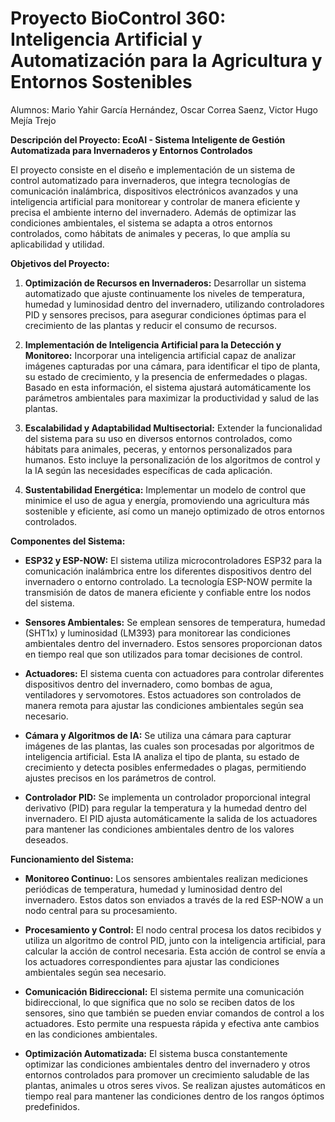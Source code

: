 # Proyecto BioControl 360: Inteligencia Artificial y Automatización para la Agricultura y Entornos Sostenibles
Alumnos: Mario Yahir García Hernández, Oscar Correa Saenz, Victor Hugo Mejía Trejo

**Descripción del Proyecto: EcoAI - Sistema Inteligente de Gestión Automatizada para Invernaderos y Entornos Controlados**

El proyecto consiste en el diseño e implementación de un sistema de control automatizado para invernaderos, que integra tecnologías de comunicación inalámbrica, dispositivos electrónicos avanzados y una inteligencia artificial para monitorear y controlar de manera eficiente y precisa el ambiente interno del invernadero. Además de optimizar las condiciones ambientales, el sistema se adapta a otros entornos controlados, como hábitats de animales y peceras, lo que amplía su aplicabilidad y utilidad.

**Objetivos del Proyecto:**

1. **Optimización de Recursos en Invernaderos:** Desarrollar un sistema automatizado que ajuste continuamente los niveles de temperatura, humedad y luminosidad dentro del invernadero, utilizando controladores PID y sensores precisos, para asegurar condiciones óptimas para el crecimiento de las plantas y reducir el consumo de recursos.

2. **Implementación de Inteligencia Artificial para la Detección y Monitoreo:** Incorporar una inteligencia artificial capaz de analizar imágenes capturadas por una cámara, para identificar el tipo de planta, su estado de crecimiento, y la presencia de enfermedades o plagas. Basado en esta información, el sistema ajustará automáticamente los parámetros ambientales para maximizar la productividad y salud de las plantas.

3. **Escalabilidad y Adaptabilidad Multisectorial:** Extender la funcionalidad del sistema para su uso en diversos entornos controlados, como hábitats para animales, peceras, y entornos personalizados para humanos. Esto incluye la personalización de los algoritmos de control y la IA según las necesidades específicas de cada aplicación.

4. **Sustentabilidad Energética:** Implementar un modelo de control que minimice el uso de agua y energía, promoviendo una agricultura más sostenible y eficiente, así como un manejo optimizado de otros entornos controlados.

**Componentes del Sistema:**

- **ESP32 y ESP-NOW:** El sistema utiliza microcontroladores ESP32 para la comunicación inalámbrica entre los diferentes dispositivos dentro del invernadero o entorno controlado. La tecnología ESP-NOW permite la transmisión de datos de manera eficiente y confiable entre los nodos del sistema.

- **Sensores Ambientales:** Se emplean sensores de temperatura, humedad (SHT1x) y luminosidad (LM393) para monitorear las condiciones ambientales dentro del invernadero. Estos sensores proporcionan datos en tiempo real que son utilizados para tomar decisiones de control.

- **Actuadores:** El sistema cuenta con actuadores para controlar diferentes dispositivos dentro del invernadero, como bombas de agua, ventiladores y servomotores. Estos actuadores son controlados de manera remota para ajustar las condiciones ambientales según sea necesario.

- **Cámara y Algoritmos de IA:** Se utiliza una cámara para capturar imágenes de las plantas, las cuales son procesadas por algoritmos de inteligencia artificial. Esta IA analiza el tipo de planta, su estado de crecimiento y detecta posibles enfermedades o plagas, permitiendo ajustes precisos en los parámetros de control.

- **Controlador PID:** Se implementa un controlador proporcional integral derivativo (PID) para regular la temperatura y la humedad dentro del invernadero. El PID ajusta automáticamente la salida de los actuadores para mantener las condiciones ambientales dentro de los valores deseados.

**Funcionamiento del Sistema:**

- **Monitoreo Continuo:** Los sensores ambientales realizan mediciones periódicas de temperatura, humedad y luminosidad dentro del invernadero. Estos datos son enviados a través de la red ESP-NOW a un nodo central para su procesamiento.

- **Procesamiento y Control:** El nodo central procesa los datos recibidos y utiliza un algoritmo de control PID, junto con la inteligencia artificial, para calcular la acción de control necesaria. Esta acción de control se envía a los actuadores correspondientes para ajustar las condiciones ambientales según sea necesario.

- **Comunicación Bidireccional:** El sistema permite una comunicación bidireccional, lo que significa que no solo se reciben datos de los sensores, sino que también se pueden enviar comandos de control a los actuadores. Esto permite una respuesta rápida y efectiva ante cambios en las condiciones ambientales.

- **Optimización Automatizada:** El sistema busca constantemente optimizar las condiciones ambientales dentro del invernadero y otros entornos controlados para promover un crecimiento saludable de las plantas, animales u otros seres vivos. Se realizan ajustes automáticos en tiempo real para mantener las condiciones dentro de los rangos óptimos predefinidos.

        
